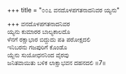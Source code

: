 +++
title = "೦೦೭ ವನದೊಳಪಗತನಾದನಿವರ ಯ್ಯನು"

+++
ವನದೊಳಪಗತನಾದನಿವರ  
ಯ್ಯನು ಕುಮಾರರ ಬಾಲ್ಯಕಾಲದೊ  
ಳೆನಗೆ ರಕ್ಷಾಭಾರ ಬಿದ್ದುದು ಪತಿ ಪರೋಕ್ಷದಲಿ   
ಇನಿಬರನು ಗಜಪುರಿಗೆ ಕೊಂಡೊ  
ಯ್ದೆನು ಸುಯೋಧನನಿಂದ ವೈರವು  
ಜನಿತವಾಯಿತು ಬಳಿಕ ಲಾಕ್ಷಾಭವನ ದಹನದಲಿ     ॥7॥